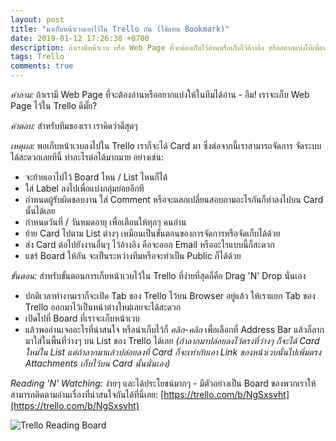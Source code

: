 ```yaml
---
layout: post
title: "มาเก็บหน้าเวบเอาไว้ใน Trello กัน (ใช้แทน Bookmark)"
date: 2019-01-12 17:26:38 +0700
description: ถ้าเรามีหน้าเวบ หรือ Web Page ที่จะต้องเก็บไว้อ่านหรือเก็บไว้อ้างอิง หรืออยากแบ่งให้เพื่อนๆ ในทีมได้อ่าน - อืม! เราจะจัดการเก็บ Web Page พวกนั้นไว้ใน Trello ดีมั๊ย?
tags: Trello
comments: true
---
```

*คำถาม:* ถ้าเรามี Web Page ที่จะต้องอ่านหรืออยากแบ่งให้ในทีมได้อ่าน - อืม! เราจะเก็บ Web Page ไว้ใน Trello ดีมั๊ย?

*คำตอบ:* สำหรับทีมของเรา เราคิดว่าดีสุดๆ

*เหตุผล:* พอเก็บหน้าเวบลงไปใน Trello เราก็จะได้ Card มา ซึ่งต่อจากนี้เราสามารถจัดการ จัดระบบได้สะดวกเลยทีนี้ ทำอะไรต่อได้มากมาย อย่างเช่น:
- จะย้ายเอาไปไว้ Board ไหน / List ไหนก็ได้
- ใส่ Label ลงไปเพื่อแบ่งกลุ่มย่อยอีกที
- กำหนดผู้รับผิดชอบงาน ใส่ Comment หรือจะแลกเปลี่ยนสอบถามอะไรกันก็ทำลงไปบน Card นั้นได้เลย
- กำหนดวันที่ / วันหมดอายุ เพื่อเตือนให้ทุกๆ คนอ่าน
- ย้าย Card ไปตาม List ต่างๆ เหมือนเป็นขั้นตอนของการจัดการหรือจัดเก็บได้ด้วย
- ส่ง Card ต่อไปยังงานอื่นๆ ไว้อ้างอิง คือจะออก Email หรืออะไรแบบนี้ก็สะดวก
- แชร์ Board ให้กัน จะเป็นระหว่างทีมหรือจะทำเป็น Public ก็ได้ด้วย

*ขั้นตอน:* สำหรับขั้นตอนการเก็บหน้าเวบไว้ใน Trello ที่ง่ายที่สุดก็คือ Drag 'N' Drop นั่นเอง
- ปกติเวลาทำงานเราก็จะเปิด Tab ของ Trello ไว้บน Browser อยู่แล้ว ให้เราแยก Tab ของ Trello ออกมาไว้เป็นหน้าต่างใหม่เลยจะได้สะดวก
- เปิดไปที่ Board ที่เราจะเก็บหน้าเวบ
- แล้วพออ่านเจออะไรที่น่าสนใจ หรือน่าเก็บไว้ก็ *คลิก-คลิก* เพื่อเลือกที่ Address Bar แล้วก็ลากมาใส่ในพื้นที่ว่างๆ บน List ของ Trello ได้เลย *(ถ้าลากมาปล่อยลงไว้ตรงที่ว่างๆ ก็จะได้ Card ใหม่ใน List แต่ถ้าลากมาแล้วปล่อยลงที่ Card ก็จะเท่ากับเอา Link ของหน้าเวบนั้นไปเพิ่มตรง Attachments เก็บไว้บน Card นั้นนั่นเอง)*

*Reading 'N' Watching:* ง่ายๆ และได้ประโยชน์มากๆ - มีตัวอย่างเป็น Board ของพวกเราให้สามารถติดตามอ่านเรื่องที่น่าสนใจกันได้ที่นี่เลย: [https://trello.com/b/NgSxsvht](https://trello.com/b/NgSxsvht)

![Trello Reading Board](https://res.cloudinary.com/sdees-reallife/image/upload/c_scale,e_shadow:40,w_600/v1547291458/Screenshot_from_2019-01-12_18-10-13.png)
